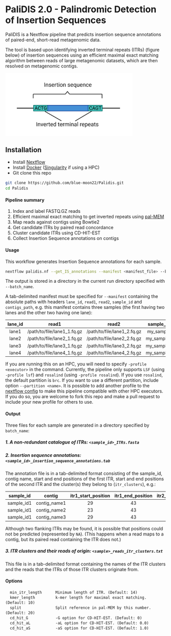 # **PaliDIS 2.0** - **Pali**ndromic **D**etection of **I**nsertion **S**equences

PaliDIS is a Nextflow pipeline that predicts insertion sequence annotations of paired-end, short-read metagenomic data.

The tool is based upon identifying inverted terminal repeats (ITRs) (figure below) of insertion sequences using an efficient maximal exact matching algorithm between reads of large metagenomic datasets, which are then resolved on metagenomic contigs.

<img src="img/insertion_sequence.png" alt="insertion sequence" width="400"/>

## Installation
- Install [Nextflow](https://www.nextflow.io/)
- Install [Docker](https://www.docker.com/) ([Singularity](https://sylabs.io/singularity/) if using a HPC)
- Git clone this repo
```bash
git clone https://github.com/blue-moon22/Palidis.git
cd Palidis
```

#### Pipeline summary
1. Index and label FASTQ.GZ reads
2. Efficient maximal exact matching to get inverted repeats using [pal-MEM](https://github.com/blue-moon22/pal-MEM)
3. Map reads against contigs using Bowtie2
4. Get candidate ITRs by paired read concordance
5. Cluster candidate ITRs using CD-HIT-EST
6. Collect Insertion Sequence annotations on contigs

#### Usage
This workflow generates Insertion Sequence annotations for each sample.
```bash
nextflow palidis.nf --get_IS_annotations --manifest <manifest_file> --batch_name <batch_name> -resume -profile <executor>
```
The output is stored in a directory in the current run directory specified with `--batch_name`.

A tab-delimited manifest must be specified for `--manifest` containing the absolute paths with headers `lane_id`, `read1`, `read2`, `sample_id` and `contigs_path`, e.g. this manifest contains three samples (the first having two lanes and the other two having one lane):

lane_id | read1 | read2 | sample_id | contigs_path
:---: | :---: | :---: | :---: | :---:
lane1 | /path/to/file/lane1_1.fq.gz | /path/to/file/lane1_2.fq.gz | my_sample | /path/to/file/contigs.fasta
lane2 | /path/to/file/lane2_1.fq.gz | /path/to/file/lane2_2.fq.gz | my_sample1 | /path/to/file/my_sample1_contigs.fasta
lane3 | /path/to/file/lane3_1.fq.gz | /path/to/file/lane3_2.fq.gz | my_sample2 | /path/to/file/my_sample2_contigs.fasta
lane4 | /path/to/file/lane4_1.fq.gz | /path/to/file/lane4_2.fq.gz | my_sample3 | /path/to/file/my_sample3_contigs.fasta

If you are running this on an HPC, you will need to specify `-profile <executor>` in the command. Currently, the pipeline only supports `LSF` (using `-profile lsf`) and `rosalind` (using `-profile rosalind`). If you use `rosalind`, the default partition is `brc`. If you want to use a different partition, include option `--partition <name>`. It is possible to add another profile to the [nextflow config](https://www.nextflow.io/docs/latest/config.html) to make this pipeline compatible with other HPC executors. If you do so, you are welcome to fork this repo and make a pull request to include your new profile for others to use.

#### Output
Three files for each sample are generated in a directory specified by `batch_name`:

##### 1. A non-redundant catalogue of ITRs: `<sample_id>_ITRs.fasta`

##### 2. Insertion sequence annotations: `<sample_id>_insertion_sequence_annotations.tab`
The annotation file is in a tab-delimited format consisting of the sample_id, contig name, start and end positions of the first ITR, start and end positions of the second ITR and the cluster(s) they belong to (`itr_clusters`), e.g.:

sample_id | contig | itr1_start_position | itr1_end_position | itr2_start_position | itr2_end_position | itr_clusters
:---: | :---: | :---: | :---: | :---: | :---: | :---:
sample_id1 | contig_name1 | 29 | 43 | NA | NA | 1217817
sample_id1 | contig_name2 | 23 | 43 | 2769 | 2822 | 1217817;656079
sample_id1 | contig_name3 | 29 | 43 | NA | NA | 1217817

Although two flanking ITRs may be found, it is possible that positions could not be predicted (represented by `NA`). (This happens when a read maps to a contig, but its paired read containing the ITR does not.)

##### 3. ITR clusters and their reads of origin: `<sample>_reads_itr_clusters.txt`
This file is in a tab-delimited format containing the names of the ITR clusters and the reads that the ITRs of those ITR clusters originate from.

#### Options
```
  min_itr_length      Minimum length of ITR. (Default: 14)
  kmer_length         k-mer length for maximal exact matching. (Default: 10)
  split               Split reference in pal-MEM by this number. (Default: 20)
  cd_hit_G            -G option for CD-HIT-EST. (Default: 0)
  cd_hit_aL           -aL option for CD-HIT-EST. (Default: 0.0)
  cd_hit_aS           -aS option for CD-HIT-EST. (Default: 1.0)
```
